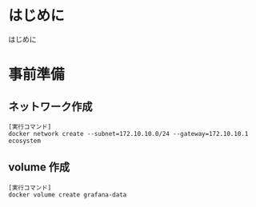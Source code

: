 # はじめに
はじめに


# 事前準備

## ネットワーク作成

```
[実行コマンド]
docker network create --subnet=172.10.10.0/24 --gateway=172.10.10.1 ecosystem
```

## volume 作成
```
[実行コマンド]
docker volume create grafana-data
```

